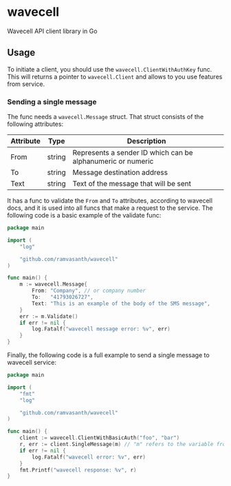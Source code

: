 # wavecell

Wavecell API client library in Go

## Usage

To initiate a client, you should use the `wavecell.ClientWithAuthKey` func. This will returns a pointer to `wavecell.Client` and allows to you use features from service.

### Sending a single message

The func needs a `wavecell.Message` struct. That struct consists of the following attributes:

| Attribute | Type | Description |
|-----------|------|-------------|
| From | string | Represents a sender ID which can be alphanumeric or numeric |
| To | string | Message destination address |
| Text | string | Text of the message that will be sent |

It has a func to validate the `From` and `To` attributes, according to wavecell docs, and it is used into all funcs that make a request to the service. The following code is a basic example of the validate func:

```go
package main

import (
    "log"

    "github.com/ramvasanth/wavecell"
)

func main() {
    m := wavecell.Message{
        From: "Company", // or company number
        To:   "41793026727",
        Text: "This is an example of the body of the SMS message",
    }
    err := m.Validate()
    if err != nil {
        log.Fatalf("wavecell message error: %v", err)
    }
}
```

Finally, the following code is a full example to send a single message to wavecell service:

```go
package main

import (
    "fmt"
    "log"

    "github.com/ramvasanth/wavecell"
)

func main() {
    client := wavecell.ClientWithBasicAuth("foo", "bar")
    r, err := client.SingleMessage(m) // "m" refers to the variable from the previous example
    if err != nil {
        log.Fatalf("wavecell error: %v", err)
    }
    fmt.Printf("wavecell response: %v", r)
}
```